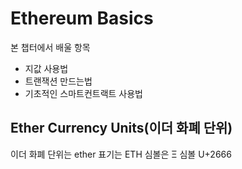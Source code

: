 # Ethereum Basics
본 챕터에서 배울 항목
+ 지값 사용법
+ 트랜잭션 만드는법
+ 기초적인 스마트컨트랙트 사용법

## Ether Currency Units(이더 화폐 단위)
이더 화폐 단위는 ether
표기는 ETH
심볼은 Ξ
심볼 U+2666

